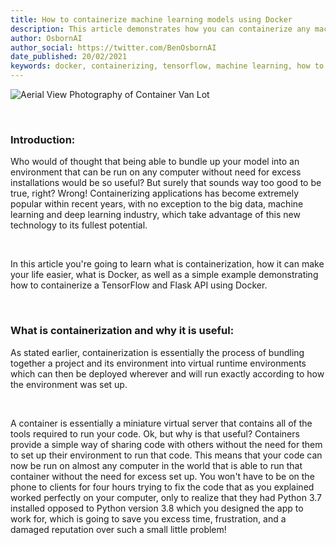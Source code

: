 ```yaml
---
title: How to containerize machine learning models using Docker
description: This article demonstrates how you can containerize any machine learning or deep learning model using Docker.
author: OsbornAI
author_social: https://twitter.com/BenOsbornAI
date_published: 20/02/2021 
keywords: docker, containerizing, tensorflow, machine learning, how to containerize a machine learning model, how to, deployment, environment, deep learning, consistent
---
```


![Aerial View Photography of Container Van Lot](https://images.pexels.com/photos/1427107/pexels-photo-1427107.jpeg?auto=compress&cs=tinysrgb&h=750&w=1260)

<br />

### Introduction:
Who would of thought that being able to bundle up your model into an environment that can be run on any computer without need for excess installations would be so useful? But surely that sounds way too good to be true, right? Wrong! Containerizing applications has become extremely popular within recent years, with no exception to the big data, machine learning and deep learning industry, which take advantage of this new technology to its fullest potential. 

<br />

In this article you're going to learn what is containerization, how it can make your life easier, what is Docker, as well as a simple example demonstrating how to containerize a TensorFlow and Flask API using Docker.

<br />

### What is containerization and why it is useful:
As stated earlier, containerization is essentially the process of bundling together a project and its environment into virtual runtime environments which can then be deployed wherever and will run exactly according to how the environment was set up. 

<br />

A container is essentially a miniature virtual server that contains all of the tools required to run your code. Ok, but why is that useful? Containers provide a simple way of sharing code with others without the need for them to set up their environment to run that code. This means that your code can now be run on almost any computer in the world that is able to run that container without the need for excess set up. You won't have to be on the phone to clients for four hours trying to fix the code that as you explained worked perfectly on your computer, only to realize that they had Python 3.7 installed opposed to Python version 3.8 which you designed the app to work for, which is going to save you excess time, frustration, and a damaged reputation over such a small little problem!
